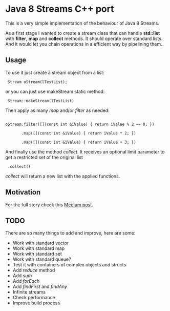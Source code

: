 # Java 8 Streams C++ port

This is a very simple implementation of the behaviour of Java 8 Streams.

As a first stage I wanted to create a stream class that can handle **std::list** with **filter**, **map** and **collect** methods. It should operate over standard lists. And it would let you chain operations in a efficient way by pipelining them.

## Usage

To use it just create a stream object from a list:

<code> Stream<int> oStream(lTestList); </code>

or you can just use makeStream static method:

<code> Stream<int>::makeStream(lTestList) </code>

Then apply as many *map* and/or *filter* as needed:

<code> 
oStream.filter([](const int &iValue) { return iValue % 2 == 0; })<br>
       .map([](const int &iValue) { return iValue * 2; })<br>
       .map([](const int &iValue) { return iValue + 3; })
</code>

And finally use the method *collect*. It receives an optional limit parameter to get a restricted set of the original list

<code> .collect()</code>

*collect* will return a new list with the applied functions.

## Motivation

For the full story check this [Medium post](https://medium.com/@lopez.fernando.damian/java-8-streams-c-port-9aaaed28b81a#.qml1he9ez).

## TODO

There are so many things to add and improve, here are some:

* Work with standard vector
* Work with standard map
* Work with standard set
* Work with standard queue?
* Test it with containers of complex objects and structs
* Add *reduce* method
* Add *sum*
* Add *forEach*
* Add *findFirst* and *findAny*
* Infinite streams
* Check performance
* Improve build process

